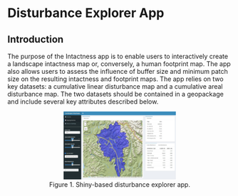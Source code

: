 # Disturbance Explorer App

## Introduction

The purpose of the Intactness app is to enable users to interactively create a landscape intactness map or, conversely, a human footprint map. The app also allows users to assess the influence of buffer size and minimum patch size on the resulting intactness and footprint maps. The app relies on two key datasets: a cumulative linear disturbance map and a cumulative areal disturbance map. The two datasets should be contained in a geopackage and include several key attributes described below.

<center>
<img src="intro.jpg" width="50%">
<br>
Figure 1. Shiny-based disturbance explorer app.
</center>


